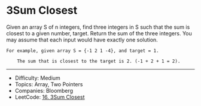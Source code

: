 # 3Sum Closest

Given an array S of n integers, find three integers in S such that the sum is closest to a given number, target. Return the sum of the three integers. You may assume that each input would have exactly one solution.

```
For example, given array S = {-1 2 1 -4}, and target = 1.

    The sum that is closest to the target is 2. (-1 + 2 + 1 = 2).
```

---

* Difficulty: Medium
* Topics: Array, Two Pointers
* Companies: Bloomberg
* LeetCode: [16. 3Sum Closest](https://leetcode.com/problems/3sum-closest/description/)
